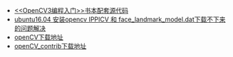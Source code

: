 - [<<OpenCV3编程入门>>书本配套源代码](https://github.com/QianMo/OpenCV3-Intro-Book-Src)
- [ubuntu16.04 安装opencv IPPICV 和 face_landmark_model.dat下载不下来的问题解决](https://blog.csdn.net/CSDN330/article/details/86747867)
- [openCV下载地址](https://opencv.org/)
- [openCV_contrib下载地址](https://github.com/opencv/opencv_contrib)
